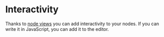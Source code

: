 # Interactivity

Thanks to [node views](/guide/node-views) you can add interactivity to your nodes. If you can write it in JavaScript, you can add it to the editor.

<demos :items="{
  Vue: 'Guide/NodeViews/VueComponent',
  React: 'Guide/NodeViews/ReactComponent',
}" />
